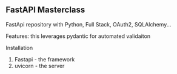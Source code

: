 ## FastAPI Masterclass
FastApi repository with Python, Full Stack, OAuth2, SQLAlchemy...


Features:
this leverages pydantic for automated validaiton

Installation
1. Fastapi - the framework
2. uvicorn - the server
